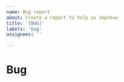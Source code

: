```yaml
---
name: Bug report
about: Create a report to help us improve
title: '[BUG]'
labels: 'bug'
assignees: ''

---
```


# Bug
